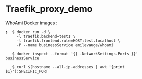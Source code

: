# Traefik_proxy_demo


WhoAmi Docker images :

```
❯  $ docker run -d \
     -l traefik.backend=test1 \
     -l traefik.frontend.rule=HOST:test.localhost \
     -P --name businessService emilevauge/whoami

   $ docker inspect --format '{{ .NetworkSettings.Ports }}'  businessService

   $ curl $(hostname --all-ip-addresses | awk '{print $1}'):SPECIFIC_PORT
```
